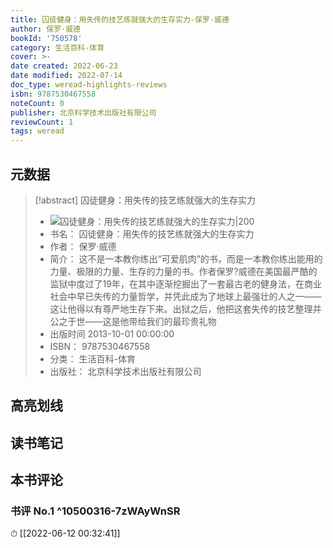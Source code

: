 ```yaml
---
title: 囚徒健身：用失传的技艺练就强大的生存实力-保罗·威德
author: 保罗·威德
bookId: '750578'
category: 生活百科-体育
cover: >-
date created: 2022-06-23
date modified: 2022-07-14
doc_type: weread-highlights-reviews
isbn: 9787530467558
noteCount: 0
publisher: 北京科学技术出版社有限公司
reviewCount: 1
tags: weread
---
```


## 元数据

> [!abstract] 囚徒健身：用失传的技艺练就强大的生存实力
> - ![ 囚徒健身：用失传的技艺练就强大的生存实力|200](https://wfqqreader-1252317822.image.myqcloud.com/cover/578/750578/t7_750578.jpg)
> - 书名： 囚徒健身：用失传的技艺练就强大的生存实力
> - 作者： 保罗·威德
> - 简介： 这不是一本教你练出“可爱肌肉”的书，而是一本教你练出能用的力量、极限的力量、生存的力量的书。作者保罗?威德在美国最严酷的监狱中度过了19年，在其中逐渐挖掘出了一套最古老的健身法，在商业社会中早已失传的力量哲学，并凭此成为了地球上最强壮的人之一——这让他得以有尊严地生存下来。出狱之后，他把这套失传的技艺整理并公之于世——这是他带给我们的最珍贵礼物
> - 出版时间 2013-10-01 00:00:00
> - ISBN： 9787530467558
> - 分类： 生活百科-体育
> - 出版社： 北京科学技术出版社有限公司

## 高亮划线

## 读书笔记

## 本书评论

### 书评 No.1 ^10500316-7zWAyWnSR

⏱ [[2022-06-12 00:32:41]]
